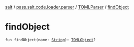 [salt](../../index.md) / [pass.salt.code.loader.parser](../index.md) / [TOMLParser](index.md) / [findObject](./find-object.md)

# findObject

`fun findObject(name: `[`String`](https://kotlinlang.org/api/latest/jvm/stdlib/kotlin/-string/index.html)`): `[`TOMLObject`](../-t-o-m-l-object/index.md)`?`